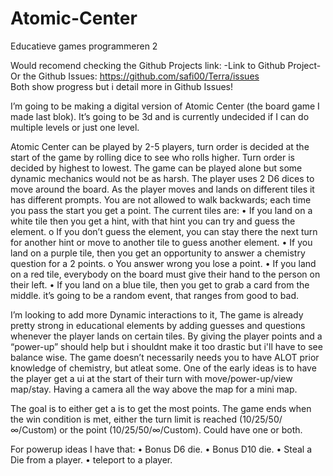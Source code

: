 # Atomic-Center

Educatieve games programmeren 2

Would recomend checking the Github Projects link: -Link to Github Project- \
Or the Github Issues: https://github.com/safi00/Terra/issues \
Both show progress but i detail more in Github Issues!

I’m going to be making a digital version of Atomic Center (the board game I made last blok).
It’s going to be 3d and is currently undecided if I can do multiple levels or just one level.

Atomic Center can be played by 2-5 players, turn order is decided at the start of the game by rolling dice to see who rolls higher. 
Turn order is decided by highest to lowest. The game can be played alone but some dynamic mechanics would not be as harsh. 
The player uses 2 D6 dices to move around the board. As the player moves and lands on different tiles it has different prompts.
You are not allowed to walk backwards; each time you pass the start you get a point. 
The current tiles are: 
•	If you land on a white tile then you get a hint, with that hint you can try and guess the element.
	o	If you don’t guess the element, you can stay there the next turn for another hint or move to another tile to guess another element.
•	If you land on a purple tile, then you get an opportunity to answer a chemistry question for a 2 points. 
	o	You answer wrong you lose a point. 
•	If you land on a red tile, everybody on the board must give their hand to the person on their left.
•	If you land on a blue tile, then you get to grab a card from the middle.
it’s going to be a random event, that ranges from good to bad. 

I’m looking to add more Dynamic interactions to it, The game is already pretty strong in educational elements by adding guesses and questions whenever the player lands on certain tiles.
By giving the player points and a “power-up” should help but i shouldnt make it too drastic but i'll have to see balance wise. The game doesn’t necessarily needs you to have ALOT prior knowledge of chemistry, but atleat some. One of the early ideas is to have the player get a ui at the start of their turn with move/power-up/view map/stay.
Having a camera all the way above the map for a mini map.

The goal is to either get a is to get the most points. The game ends when the win condition is met, either the turn limit is reached (10/25/50/∞/Custom) or the point (10/25/50/∞/Custom). Could have one or both.

For powerup ideas I have that: 
•	Bonus D6 die.
•	Bonus D10 die.
•	Steal a Die from a player.
•	teleport to a player.
